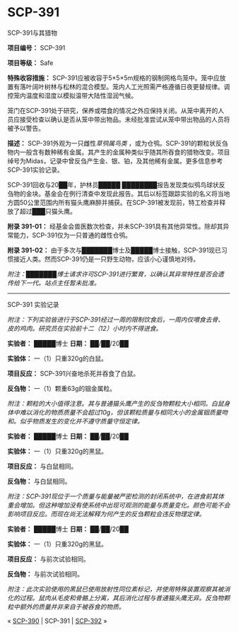 # SCP-391
                        




SCP-391与其猎物



**项目编号：** SCP-391

**项目等级：** Safe

**特殊收容措施：** SCP-391应被收容于5×5×5m规格的钢制网格鸟笼中。笼中应放置有落叶阔叶树林与松林的混合模型。笼内人工光照需严格遵循日夜更替规律。调控笼内温度和湿度以模拟温带大陆性湿润气候。

笼门在SCP-391处于研究，保养或喂食的情况之外应保持关闭。从笼中离开的人员应接受检查以确认是否从笼中带出物品。未经批准尝试从笼中带出物品的人员将被予以警告。

**描述：** SCP-391外观为一只雌性*草鸮属鸟类* ，或为仓鸮。SCP-391的颗粒状反刍物内一般含有数种稀有金属。其产生的金属种类似乎随其所吞食的猎物改变。项目绰号为Midas，记录中曾反刍产生金、银、铂，及其他稀有金属。更多信息参考SCP-391实验记录。

SCP-391回收与20██年，护林员█████ ████████报告发现类似鸮鸟球状反刍物的金块。基金会在例行清查中发现此报告。其后以标签跟踪实验的名义将当地方圆50公里范围内所有猫头鹰麻醉并捕获。在SCP-391被发现前，特工检查并释放了超过███只猫头鹰。

**附录 391-01：** 经基金会兽医数次检查，并未SCP-391具有其他异常性。除却其异常能力，SCP-391仅为一只普通的雌性仓鸮。

**附录 391-02：** 由于多次与███████博士及█████博士接触，SCP-391现已习惯接近人类。然而SCP-391仍是一只野生动物，应该小心谨慎地对待。

*附注：███████博士请求许可SCP-391进行繁育，以确认其异常特性是否会遗传给下一代。站点主任暂未批准。* 


---

SCP-391 实验记录

*附注：下列实验皆进行于SCP-391经过一周的限制饮食后，一周内仅喂食去骨、皮的鸡肉。研究员在实验前十二（12）小时内不得进食。* 

**实验者：** █████博士
**日期：** ██/██/20██

**实验体：** 一（1）只重320g的白鼠。

**项目反应：** SCP-391兴奋地杀死并吞食了白鼠。

**反刍物：** 一（1）颗重63g的铟金属粒。

*附注：颗粒的大小值得注意。其与普通猫头鹰产生的反刍物颗粒大小相同。白鼠身体中难以消化的物质质量不会超过10g，但该颗粒质量与相同大小的金属铟质量吻和。似乎物质发生的变化并不遵守质量守恒定律。* 

**实验者：** █████博士
**日期：** ██/██/20██

**实验体：** 一（1）只重320g的黑鼠。

**项目反应：** 与白鼠相同。

**反刍物：** 与白鼠相同。

*附注：SCP-391现位于一个质量与能量被严密检测的封闭系统中，在进食前其体重会增加。但这种增加没有使系统中出现可观测的能量与质量变化。颜色可能不会影响项目反应。而现在尚无法解释为何产生的反刍颗粒会违反物理定律。* 

**实验者：** █████博士
**日期：** ██/██/20██

**实验体：** 一（1）只重320g的黑鼠。

**项目反应：** 与前次试验相同。

**反刍物：** 与前次试验相同。

*附注：此次实验使用的黑鼠已使用放射性同位素标记，并使用特殊装置观察其被消化的过程。鼠肉从毛皮和骨骼上分离，其后消化过程与普通猫头鹰无异。反刍物颗粒中额外的质量并非来自于被吞食的物质。* 



« [SCP-390](/scp-390) | SCP-391 | [SCP-392](/scp-392) »





                    